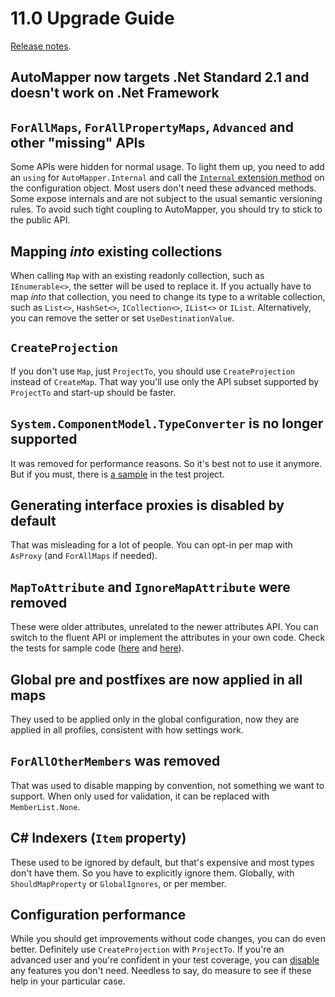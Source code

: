 # 11.0 Upgrade Guide

[Release notes](https://github.com/luckypennysoftware/AutoMapper/releases/tag/v11.0.0).

## AutoMapper now targets .Net Standard 2.1 and doesn't work on .Net Framework

## `ForAllMaps`, `ForAllPropertyMaps`, `Advanced` and other "missing" APIs

Some APIs were hidden for normal usage. To light them up, you need to add an `using` for `AutoMapper.Internal` and call the [`Internal` extension method](https://github.com/LuckyPennySoftware/AutoMapper/blob/9f2f16067ab201a5a8b9bc982f3a37e8790da7a0/src/AutoMapper/Internal/InternalApi.cs#L15) on the configuration object.
Most users don't need these advanced methods. Some expose internals and are not subject to the usual semantic versioning rules. To avoid such tight coupling to AutoMapper, you should try to stick to the public API.

## Mapping _into_ existing collections

When calling `Map` with an existing readonly collection, such as `IEnumerable<>`, the setter will be used to replace it. If you actually have to map _into_ that collection, you need to change its type to a writable
collection, such as `List<>`, `HashSet<>`, `ICollection<>`, `IList<>` or `IList`. Alternatively, you can remove the setter or set `UseDestinationValue`.

## `CreateProjection`

If you don't use `Map`, just `ProjectTo`, you should use `CreateProjection` instead of `CreateMap`. That way you'll use only the API subset supported by `ProjectTo` and start-up should be faster.

## `System.ComponentModel.TypeConverter` is no longer supported

It was removed for performance reasons. So it's best not to use it anymore. But if you must, there is [a sample](https://github.com/LuckyPennySoftware/AutoMapper/search?q=TypeConverterMapper) in the test project. 

## Generating interface proxies is disabled by default

That was misleading for a lot of people. You can opt-in per map with `AsProxy` (and `ForAllMaps` if needed).

## `MapToAttribute` and `IgnoreMapAttribute` were removed

These were older attributes, unrelated to the newer attributes API. You can switch to the fluent API or implement the attributes in your own code. Check the tests for sample code ([here](https://github.com/LuckyPennySoftware/AutoMapper/search?q=MapToAttribute) and [here](https://github.com/LuckyPennySoftware/AutoMapper/search?q=IgnoreMapAttribute)).

## Global pre and postfixes are now applied in all maps

They used to be applied only in the global configuration, now they are applied in all profiles, consistent with how settings work.

## `ForAllOtherMembers` was removed

That was used to disable mapping by convention, not something we want to support. When only used for validation, it can be replaced with `MemberList.None`.

## C# Indexers (`Item` property)

These used to be ignored by default, but that's expensive and most types don't have them. So you have to explicitly ignore them. Globally, with `ShouldMapProperty` or `GlobalIgnores`, or per member.

## Configuration performance 

While you should get improvements without code changes, you can do even better. Definitely use `CreateProjection` with `ProjectTo`. If you're an advanced user and you're confident in your test coverage, you can [disable](https://gist.github.com/lbargaoanu/9948bf66d452ba6b816252f9965143ee) any features you don't need. Needless to say, do measure to see if these help in your particular case.